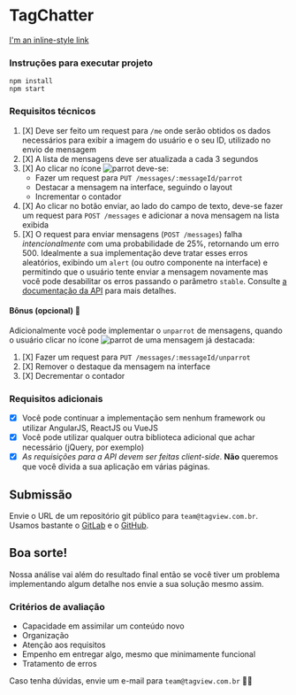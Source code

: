 # TagChatter

[I'm an inline-style link](https://github.com/tagview/tagchatter)

### Instruções para executar projeto

```
npm install
npm start
```

### Requisitos técnicos
1. [X] Deve ser feito um request para `/me` onde serão obtidos os dados necessários para exibir a imagem do usuário e o seu ID, utilizado no envio de mensagem
2. [X] A lista de mensagens deve ser atualizada a cada 3 segundos
3. [X] Ao clicar no ícone ![parrot](https://user-images.githubusercontent.com/18057391/46910713-81000c80-cf1f-11e8-9543-1050854881b3.gif) deve-se:
   - Fazer um request para `PUT /messages/:messageId/parrot`
   - Destacar a mensagem na interface, seguindo o layout
   - Incrementar o contador
4. [X] Ao clicar no botão enviar, ao lado do campo de texto, deve-se fazer um request para `POST /messages` e adicionar a nova mensagem na lista exibida
5. [X] O request para enviar mensagens (`POST /messages`) falha *intencionalmente* com uma probabilidade de 25%, retornando um erro 500. Idealmente a sua implementação deve tratar esses erros aleatórios, exibindo um `alert` (ou outro componente na interface) e permitindo que o usuário tente enviar a mensagem novamente mas você pode desabilitar os erros passando o parâmetro `stable`. Consulte [a documentação da API](https://tagchatter.herokuapp.com/docs/#/message/post_messages) para mais detalhes.

#### Bônus (opcional) :star2:
Adicionalmente você pode implementar o `unparrot` de mensagens, quando o usuário clicar no ícone ![parrot](https://user-images.githubusercontent.com/18057391/46910713-81000c80-cf1f-11e8-9543-1050854881b3.gif) de uma mensagem já destacada:
1. [X] Fazer um request para `PUT /messages/:messageId/unparrot`
2. [X] Remover o destaque da mensagem na interface
3. [X] Decrementar o contador

### Requisitos adicionais
- [X] Você pode continuar a implementação sem nenhum framework ou utilizar AngularJS, ReactJS ou VueJS
- [X] Você pode utilizar qualquer outra biblioteca adicional que achar necessário (jQuery, por exemplo)
- [X] *As requisições para a API devem ser feitas client-side*. **Não** queremos que você divida a sua aplicação em várias páginas.

## Submissão
Envie o URL de um repositório git público para `team@tagview.com.br`. Usamos bastante o [GitLab](https://gitlab.com) e o [GitHub](https://github.com).

## Boa sorte!
Nossa análise vai além do resultado final então se você tiver um problema implementando algum detalhe nos envie a sua solução mesmo assim.

### Critérios de avaliação
- Capacidade em assimilar um conteúdo novo
- Organização
- Atenção aos requisitos
- Empenho em entregar algo, mesmo que minimamente funcional
- Tratamento de erros

Caso tenha dúvidas, envie um e-mail para `team@tagview.com.br` :man_technologist:
